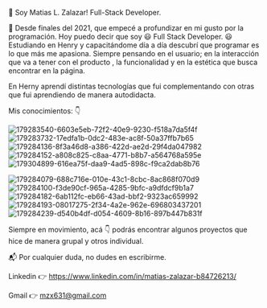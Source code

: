 👋 Soy Matias L. Zalazar! Full-Stack Developer.

🌱 Desde finales del 2021, que empecé a profundizar en mi gusto por la programación. Hoy puedo decir que soy 😃 Full Stack Developer. 😃 Estudiando en Henry y capacitándome día a día descubrí que programar es lo que más me apasiona. Siempre pensando en el usuario; en la interacción que va a tener con el producto , la funcionalidad y en la estética que busca encontrar en la página.

En Herny aprendí distintas tecnologías que fui complementando con otras que fui aprendiendo de manera autodidacta.

Mis conocimientos: 👇


![179283540-6603e5eb-72f2-40e9-9230-f518a7da5f4f](https://user-images.githubusercontent.com/67989505/179308496-f42a7fc5-d979-4642-aaef-332187f91d33.png)
![179283732-17edfa1b-0dc2-483e-ac8f-50a37ffb7b65](https://user-images.githubusercontent.com/67989505/179308507-55c3ba88-5ff3-4601-bde0-e002c453e202.png)
![179284136-8f3a46d8-a386-422d-ae2d-29f4da047982](https://user-images.githubusercontent.com/67989505/179308510-f19ba6f1-7ea3-4e58-9c69-34d598438740.png)
![179284152-a808c825-c8aa-4771-b8b7-a564768a595e](https://user-images.githubusercontent.com/67989505/179308514-d4e76da3-6e5d-4d78-9a47-34fc9e00c2b2.png)
![179304899-616ea75f-daa9-4ad5-898c-f9ca2dab8b76](https://user-images.githubusercontent.com/67989505/179308516-bfbbdf70-30e7-4dcc-a879-5af64cc86bd2.png)


![179284079-688c716e-010e-43c1-8cbc-8ac868f070d9](https://user-images.githubusercontent.com/67989505/179308523-6a4ea241-4cb9-49a7-8810-02bc74b1d063.png)
![179284100-f3de90cf-965a-4285-9bfc-a9dfdcf9b1a7](https://user-images.githubusercontent.com/67989505/179308531-db87dd63-ff09-47b9-850a-9e91bcf95efd.png)
![179284182-6ab112fc-eb66-43ad-bbf2-9323ac659992](https://user-images.githubusercontent.com/67989505/179308538-6d89ac67-0525-4337-91e0-758c6a08b336.png)
![179284193-08017275-2f34-4a2e-962e-696803437201](https://user-images.githubusercontent.com/67989505/179308544-bf7fd3b4-5789-48a6-8a97-4ffa6b34a42c.png)
![179284239-d540b4df-d054-4609-8b16-897b447b831f](https://user-images.githubusercontent.com/67989505/179308549-ea733cd5-3dd5-40cd-9672-157847157840.png)



Siempre en movimiento, acá 👇 podrás encontrar algunos proyectos que hice de manera grupal y otros individual.

📬 Por cualquier duda, no dudes en escribirme.

Linkedin 👉 https://www.linkedin.com/in/matias-zalazar-b84726213/

Gmail 👉 mzx631@gmail.com
